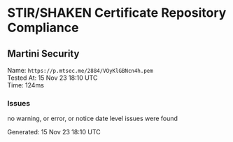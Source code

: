 # STIR/SHAKEN Certificate Repository Compliance

## Martini Security

Name: `https://p.mtsec.me/2884/VOyKlGBNcn4h.pem`\
Tested At: 15 Nov 23 18:10 UTC\
Time: 124ms

### Issues

no warning, or error, or notice date level issues were found

Generated: 15 Nov 23 18:10 UTC